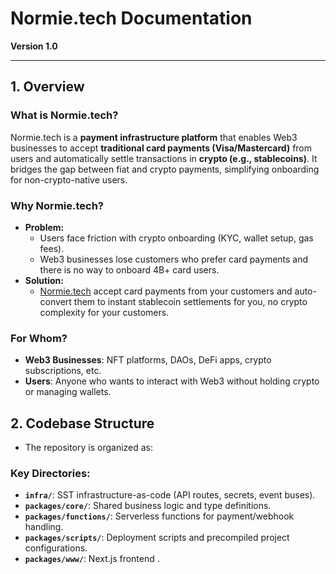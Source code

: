 # **Normie.tech Documentation**  
**Version 1.0**  

---

## **1. Overview**  
### **What is Normie.tech?**  
Normie.tech is a **payment infrastructure platform** that enables Web3 businesses to accept **traditional card payments (Visa/Mastercard)** from users and automatically settle transactions in **crypto (e.g., stablecoins)**. It bridges the gap between fiat and crypto payments, simplifying onboarding for non-crypto-native users.  

### **Why Normie.tech?**  
- **Problem:**  
  - Users face friction with crypto onboarding (KYC, wallet setup, gas fees).  
  - Web3 businesses lose customers who prefer card payments and there is no way to onboard 4B+ card users.
- **Solution:**  
  - [Normie.tech](https://normie.tech/) accept card payments from your customers and auto-convert them to instant stablecoin settlements for you, no crypto complexity for your customers.

### **For Whom?**  
- **Web3 Businesses**: NFT platforms, DAOs, DeFi apps, crypto subscriptions, etc.  
- **Users**: Anyone who wants to interact with Web3 without holding crypto or managing wallets.  

## **2. Codebase Structure**  
- The repository is organized as:

### Key Directories:  
- **`infra/`**: SST infrastructure-as-code (API routes, secrets, event buses).  
- **`packages/core/`**: Shared business logic and type definitions.  
- **`packages/functions/`**: Serverless functions for payment/webhook handling.  
- **`packages/scripts/`**: Deployment scripts and precompiled project configurations.  
- **`packages/www/`**: Next.js frontend .  
